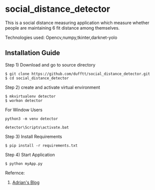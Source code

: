 # social_distance_detector

This is a social distance measuring application which measure whether people are maintaining 6 fit distance among themselves.

Technologies used:
Opencv,numpy,tkinter,darknet-yolo

## Installation Guide

Step 1) Download and go to source directory


``` 
$ git clone https://github.com/dufftt/social_distance_detector.git
$ cd social_distance_detector
```



Step 2) create and activate virtual environment

```
$ mkvirtualenv detector
$ workon detector
```

For Window Users

```
python3 -m venv detector

detector\Scripts\activate.bat
```

Step 3) Install Requirements

```
$ pip install -r requirements.txt
```

Step 4) Start Application


```
$ python myApp.py
```





Refernce: 
1) [Adrian's Blog](https://www.pyimagesearch.com/2020/06/01/opencv-social-distancing-detector)
